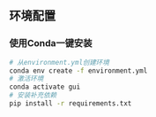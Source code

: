 ## 环境配置
### 使用Conda一键安装
```bash
# 从environment.yml创建环境
conda env create -f environment.yml
# 激活环境
conda activate gui
# 安装补充依赖
pip install -r requirements.txt